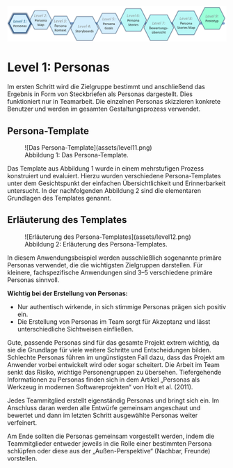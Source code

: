 ![Level1](assets/level1t.png)

# Level 1: Personas

Im ersten Schritt wird die Zielgruppe bestimmt und anschließend das Ergebnis in Form von Steckbriefen als Personas dargestellt. Dies funktioniert nur in Teamarbeit. Die einzelnen Personas skizzieren konkrete Benutzer und werden im gesamten Gestaltungsprozess verwendet.

## Persona-Template

<figure markdown>
  ![Das Persona-Template](assets/level11.png)
  <figcaption>Abbildung 1: Das Persona-Template.</figcaption>
</figure>


Das Template aus Abbildung 1 wurde in einem mehrstufigen Prozess konstruiert und evaluiert. Hierzu wurden verschiedene Persona-Templates unter dem Gesichtspunkt der einfachen Übersichtlichkeit und Erinnerbarkeit untersucht. In der nachfolgenden Abbildung 2 sind die elementaren Grundlagen des Templates genannt.

## Erläuterung des Templates

<figure markdown>
  ![Erläuterung des Persona-Templates](assets/level12.png)
  <figcaption>Abbildung 2: Erläuterung des Persona-Templates.</figcaption>
</figure>


In diesem Anwendungsbeispiel werden ausschließlich sogenannte primäre Personas verwendet, die die wichtigsten Zielgruppen darstellen. Für kleinere, fachspezifische Anwendungen sind 3–5 verschiedene primäre Personas sinnvoll.

**Wichtig bei der Erstellung von Personas:**

- Nur authentisch wirkende, in sich stimmige Personas prägen sich positiv ein.
- Die Erstellung von Personas im Team sorgt für Akzeptanz und lässt unterschiedliche Sichtweisen einfließen.

Gute, passende Personas sind für das gesamte Projekt extrem wichtig, da sie die Grundlage für viele weitere Schritte und Entscheidungen bilden. Schlechte Personas führen im ungünstigsten Fall dazu, dass das Projekt am Anwender vorbei entwickelt wird oder sogar scheitert. Die Arbeit im Team senkt das Risiko, wichtige Personengruppen zu übersehen. Tiefergehende Informationen zu Personas finden sich in dem Artikel „Personas als Werkzeug in modernen Softwareprojekten“ von Holt et al. (2011).

Jedes Teammitglied erstellt eigenständig Personas und bringt sich ein. Im Anschluss daran werden alle Entwürfe gemeinsam angeschaut und bewertet und dann im letzten Schritt ausgewählte Personas weiter verfeinert.

Am Ende sollten die Personas gemeinsam vorgestellt werden, indem die Teammitglieder entweder jeweils in die Rolle einer bestimmten Persona schlüpfen oder diese aus der „Außen-Perspektive“ (Nachbar, Freunde) vorstellen.
